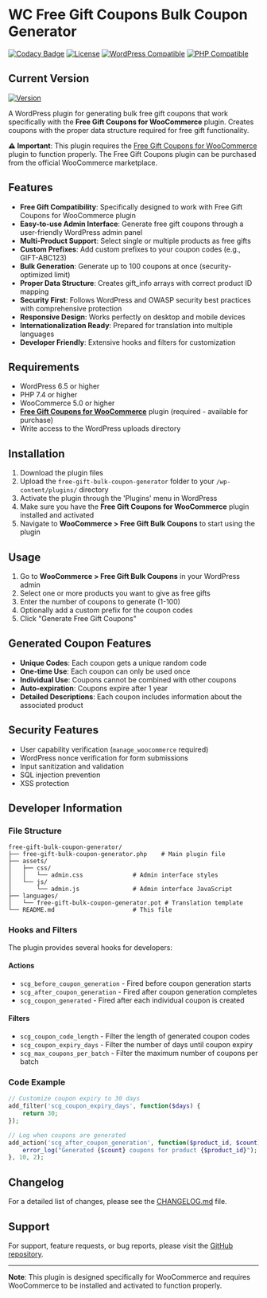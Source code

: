 # WC Free Gift Coupons Bulk Coupon Generator

[![Codacy Badge](https://app.codacy.com/project/badge/Grade/2c6de0b116fc421287600a34db137666)](https://app.codacy.com/gh/EngineScript/WC-Free-Gift-Coupons-Bulk-Coupons-Generator/dashboard?utm_source=gh&utm_medium=referral&utm_content=&utm_campaign=Badge_grade)
[![License](https://img.shields.io/badge/License-GPL%20v3-green.svg?logo=gnu)](https://www.gnu.org/licenses/gpl-3.0.html)
[![WordPress Compatible](https://img.shields.io/badge/WordPress-6.5%2B-blue.svg?logo=wordpress)](https://wordpress.org/)
[![PHP Compatible](https://img.shields.io/badge/PHP-7.4%2B-purple.svg?logo=php)](https://www.php.net/)

## Current Version
[![Version](https://img.shields.io/badge/Version-1.3.0-orange.svg?logo=github)](https://github.com/EngineScript/WC-Free-Gift-Coupons-Bulk-Coupons-Generator/releases/latest/download/free-gift-bulk-coupon-generator-1.3.0.zip)

A WordPress plugin for generating bulk free gift coupons that work specifically with the **Free Gift Coupons for WooCommerce** plugin. Creates coupons with the proper data structure required for free gift functionality.

**⚠️ Important**: This plugin requires the [Free Gift Coupons for WooCommerce](https://woocommerce.com/products/free-gift-coupons/) plugin to function properly. The Free Gift Coupons plugin can be purchased from the official WooCommerce marketplace.

## Features

- **Free Gift Compatibility**: Specifically designed to work with Free Gift Coupons for WooCommerce plugin
- **Easy-to-use Admin Interface**: Generate free gift coupons through a user-friendly WordPress admin panel
- **Multi-Product Support**: Select single or multiple products as free gifts
- **Custom Prefixes**: Add custom prefixes to your coupon codes (e.g., GIFT-ABC123)
- **Bulk Generation**: Generate up to 100 coupons at once (security-optimized limit)
- **Proper Data Structure**: Creates gift_info arrays with correct product ID mapping
- **Security First**: Follows WordPress and OWASP security best practices with comprehensive protection
- **Responsive Design**: Works perfectly on desktop and mobile devices
- **Internationalization Ready**: Prepared for translation into multiple languages
- **Developer Friendly**: Extensive hooks and filters for customization

## Requirements

- WordPress 6.5 or higher
- PHP 7.4 or higher
- WooCommerce 5.0 or higher
- **[Free Gift Coupons for WooCommerce](https://woocommerce.com/products/free-gift-coupons/)** plugin (required - available for purchase)
- Write access to the WordPress uploads directory

## Installation

1. Download the plugin files
2. Upload the `free-gift-bulk-coupon-generator` folder to your `/wp-content/plugins/` directory
3. Activate the plugin through the 'Plugins' menu in WordPress
4. Make sure you have the **Free Gift Coupons for WooCommerce** plugin installed and activated
5. Navigate to **WooCommerce > Free Gift Bulk Coupons** to start using the plugin

## Usage

1. Go to **WooCommerce > Free Gift Bulk Coupons** in your WordPress admin
2. Select one or more products you want to give as free gifts
3. Enter the number of coupons to generate (1-100)
4. Optionally add a custom prefix for the coupon codes
5. Click "Generate Free Gift Coupons"

## Generated Coupon Features

- **Unique Codes**: Each coupon gets a unique random code
- **One-time Use**: Each coupon can only be used once
- **Individual Use**: Coupons cannot be combined with other coupons
- **Auto-expiration**: Coupons expire after 1 year
- **Detailed Descriptions**: Each coupon includes information about the associated product

## Security Features

- User capability verification (`manage_woocommerce` required)
- WordPress nonce verification for form submissions
- Input sanitization and validation
- SQL injection prevention
- XSS protection

## Developer Information

### File Structure
```
free-gift-bulk-coupon-generator/
├── free-gift-bulk-coupon-generator.php    # Main plugin file
├── assets/
│   ├── css/
│   │   └── admin.css              # Admin interface styles
│   └── js/
│       └── admin.js               # Admin interface JavaScript
├── languages/
│   └── free-gift-bulk-coupon-generator.pot # Translation template
└── README.md                      # This file
```

### Hooks and Filters

The plugin provides several hooks for developers:

#### Actions
- `scg_before_coupon_generation` - Fired before coupon generation starts
- `scg_after_coupon_generation` - Fired after coupon generation completes
- `scg_coupon_generated` - Fired after each individual coupon is created

#### Filters
- `scg_coupon_code_length` - Filter the length of generated coupon codes
- `scg_coupon_expiry_days` - Filter the number of days until coupon expiry
- `scg_max_coupons_per_batch` - Filter the maximum number of coupons per batch

### Code Example

```php
// Customize coupon expiry to 30 days
add_filter('scg_coupon_expiry_days', function($days) {
    return 30;
});

// Log when coupons are generated
add_action('scg_after_coupon_generation', function($product_id, $count) {
    error_log("Generated {$count} coupons for product {$product_id}");
}, 10, 2);
```

## Changelog

For a detailed list of changes, please see the [CHANGELOG.md](CHANGELOG.md) file.

## Support

For support, feature requests, or bug reports, please visit the [GitHub repository](https://github.com/EngineScript/WC-Free-Gift-Coupons-Bulk-Coupons-Generator).

---

**Note**: This plugin is designed specifically for WooCommerce and requires WooCommerce to be installed and activated to function properly.
